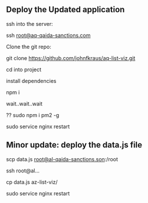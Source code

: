 
## Deploy the Updated application

ssh into the server:

ssh root@aq-qaida-sanctions.com

Clone the git repo:

git clone https://github.com/johnfkraus/aq-list-viz.git

cd into project

install dependencies

npm i

wait..wait..wait

??
sudo npm i pm2 -g

sudo service nginx restart

## Minor update: deploy the data.js file

scp data.js root@al-qaida-sanctions.son:/root

ssh root@al...

cp data.js az-list-viz/

sudo service nginx restart


